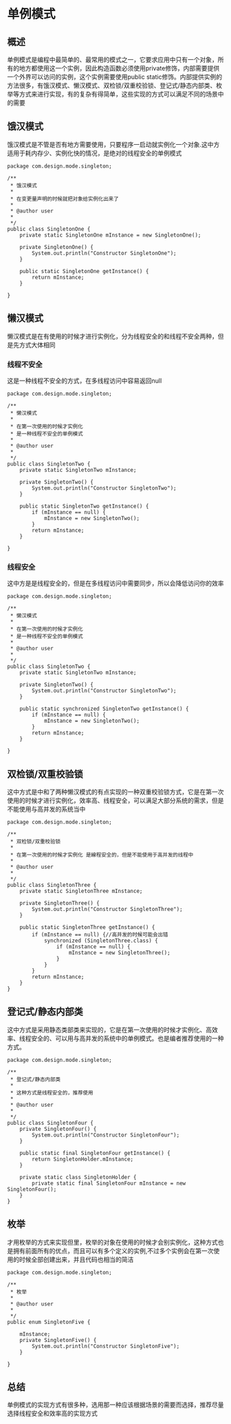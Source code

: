 # 单例模式
## 概述
单例模式是编程中最简单的、最常用的模式之一，它要求应用中只有一个对象，所有的地方都使用这一个实例，因此构造函数必须使用private修饰，内部需要提供一个外界可以访问的实例，这个实例需要使用public static修饰。内部提供实例的方法很多，有饿汉模式、懒汉模式、双检锁/双重校验锁、登记式/静态内部类、枚举等方式来进行实现，有的复杂有得简单，这些实现的方式可以满足不同的场景中的需要
## 饿汉模式
饿汉模式是不管是否有地方需要使用，只要程序一启动就实例化一个对象.这中方适用于耗内存少、实例化快的情况，是绝对的线程安全的单例模式
```
package com.design.mode.singleton;

/**
 * 饿汉模式
 *
 * 在变更量声明的时候就把对象给实例化出来了
 *
 * @author user
 *
 */
public class SingletonOne {
	private static SingletonOne mInstance = new SingletonOne();

	private SingletonOne() {
		System.out.println("Constructor SingletonOne");
	}

	public static SingletonOne getInstance() {
		return mInstance;
	}

}

```
## 懒汉模式
懒汉模式是在有使用的时候才进行实例化，分为线程安全的和线程不安全两种，但是先方式大体相同
### 线程不安全
这是一种线程不安全的方式，在多线程访问中容易返回null
```
package com.design.mode.singleton;

/**
 * 懒汉模式
 *
 * 在第一次使用的时候才实例化
 * 是一种线程不安全的单例模式
 *
 * @author user
 *
 */
public class SingletonTwo {
	private static SingletonTwo mInstance;

	private SingletonTwo() {
		System.out.println("Constructor SingletonTwo");
	}

	public static SingletonTwo getInstance() {
		if (mInstance == null) {
			mInstance = new SingletonTwo();
		}
		return mInstance;
	}

}
```
### 线程安全
这中方是是线程安全的，但是在多线程访问中需要同步，所以会降低访问你的效率
```
package com.design.mode.singleton;

/**
 * 懒汉模式
 *
 * 在第一次使用的时候才实例化
 * 是一种线程不安全的单例模式
 *
 * @author user
 *
 */
public class SingletonTwo {
	private static SingletonTwo mInstance;

	private SingletonTwo() {
		System.out.println("Constructor SingletonTwo");
	}

	public static synchronized SingletonTwo getInstance() {
		if (mInstance == null) {
			mInstance = new SingletonTwo();
		}
		return mInstance;
	}

}
```
## 双检锁/双重校验锁
这中方式是中和了两种懒汉模式的有点实现的一种双重校验锁方式，它是在第一次使用的时候才进行实例化，效率高、线程安全，可以满足大部分系统的需求，但是不能使用与高并发的系统当中
```
package com.design.mode.singleton;

/**
 * 双检锁/双重校验锁
 *
 * 在第一次使用的时候才实例化 是線程安全的，但是不能使用于高并发的线程中
 *
 * @author user
 *
 */
public class SingletonThree {
	private static SingletonThree mInstance;

	private SingletonThree() {
		System.out.println("Constructor SingletonThree");
	}

	public static SingletonThree getInstance() {
		if (mInstance == null) {//高并发的时候可能会出错
			synchronized (SingletonThree.class) {
				if (mInstance == null) {
					mInstance = new SingletonThree();
				}
			}
		}
		return mInstance;
	}
}

```
## 登记式/静态内部类
这中方式是采用静态类部类来实现的，它是在第一次使用的时候才实例化、高效率、线程安全的、可以用与高并发的系统中的单例模式。也是编者推荐使用的一种方式。
```
package com.design.mode.singleton;

/**
 * 登记式/静态内部类
 *
 * 这种方式是线程安全的，推荐使用
 *
 * @author user
 *
 */
public class SingletonFour {
	private SingletonFour() {
		System.out.println("Constructor SingletonFour");
	}

	public static final SingletonFour getInstance() {
		return SingletonHolder.mInstance;
	}

	private static class SingletonHolder {
		private static final SingletonFour mInstance = new SingletonFour();
	}
}

```
## 枚举
才用枚举的方式来实现但里，枚举的对象在使用的时候才会别实例化，这种方式也是拥有前面所有的优点，而且可以有多个定义的实例,不过多个实例会在第一次使用的时候全部创建出来，并且代码也相当的简洁
```
package com.design.mode.singleton;

/**
 * 枚举
 *
 * @author user
 *
 */
public enum SingletonFive {

	mInstance;
	private SingletonFive() {
		System.out.println("Constructor SingletonFive");
	}

}

```
## 总结
单例模式的实现方式有很多种，选用那一种应该根据场景的需要而选择，推荐尽量选择线程安全和效率高的实现方式
